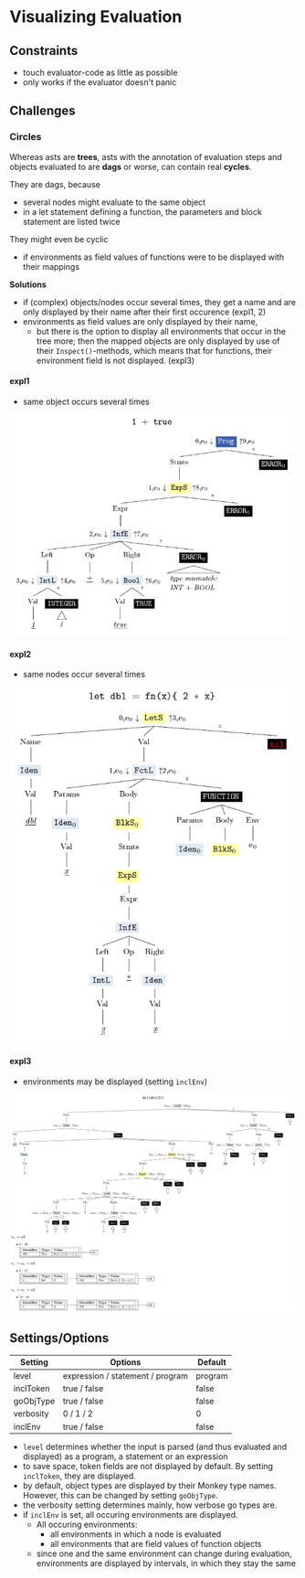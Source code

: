 # Visualizing Evaluation

## Constraints
- touch evaluator-code as little as possible
- only works if the evaluator doesn't panic 

## Challenges 

### Circles

Whereas asts are **trees**, asts with the annotation of evaluation steps and objects evaluated to are **dags** or worse, can contain real **cycles**.

They are dags, because 
- several nodes might evaluate to the same object 
- in a let statement defining a function, the parameters and block statement are listed twice 

They might even be cyclic 
- if environments as field values of functions were to be displayed with their mappings

**Solutions**
- if (complex) objects/nodes occur several times, they get a name and are only displayed by their name after their first occurence (expl1, 2)
- environments as field values are only displayed by their name,
  - but there is the option to display all environments that occur in the tree more; then the mapped objects are only displayed by use of their `Inspect()`-methods, which means that for functions, their environment field is not displayed. (expl3)


#### expl1

- same object occurs several times

<img src="images/expl1.png" alt="drawing" width="500"/>


#### expl2

- same nodes occur several times

<img src="images/expl2.png" alt="drawing" width="500"/>


#### expl3

- environments may be displayed (setting `inclEnv`)

![](images/expl3.png)

## Settings/Options

Setting   | Options                 | Default 
---       | ---                     | --
level     | expression / statement / program  | program
inclToken | true / false            | false 
goObjType | true / false            | false
verbosity | 0 / 1 / 2               | 0
inclEnv   | true / false            | false

- `level` determines whether the input is parsed (and thus evaluated and displayed) as a program, a statement or an expression 
- to save space, token fields are not displayed by default. By setting `inclToken`, they are displayed.
- by default, object types are displayed by their Monkey type names. However, this can be changed by setting `goObjType`.
- the verbosity setting determines mainly, how verbose go types are.
- if `inclEnv` is set, all occuring environments are displayed. 
  - All occuring environments:
    - all environments in which a node is evaluated
    - all environments that are field values of function objects 
  - since one and the same environment can change during evaluation, environments are displayed by intervals, in which they stay the same  